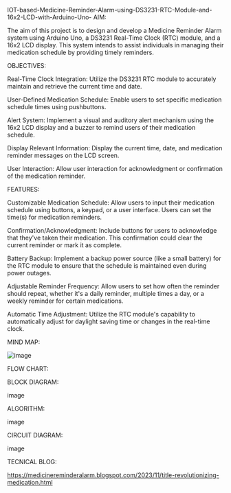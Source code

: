 IOT-based-Medicine-Reminder-Alarm-using-DS3231-RTC-Module-and-16x2-LCD-with-Arduino-Uno-
AIM:

The aim of this project is to design and develop a Medicine Reminder Alarm system using Arduino Uno, a DS3231 Real-Time Clock (RTC) module, and a 16x2 LCD display. This system intends to assist individuals in managing their medication schedule by providing timely reminders.

OBJECTIVES:

Real-Time Clock Integration: Utilize the DS3231 RTC module to accurately maintain and retrieve the current time and date.

User-Defined Medication Schedule: Enable users to set specific medication schedule times using pushbuttons.

Alert System: Implement a visual and auditory alert mechanism using the 16x2 LCD display and a buzzer to remind users of their medication schedule.

Display Relevant Information: Display the current time, date, and medication reminder messages on the LCD screen.

User Interaction: Allow user interaction for acknowledgment or confirmation of the medication reminder.

FEATURES:

Customizable Medication Schedule: Allow users to input their medication schedule using buttons, a keypad, or a user interface. Users can set the time(s) for medication reminders.

Confirmation/Acknowledgment: Include buttons for users to acknowledge that they've taken their medication. This confirmation could clear the current reminder or mark it as complete.

Battery Backup: Implement a backup power source (like a small battery) for the RTC module to ensure that the schedule is maintained even during power outages.

Adjustable Reminder Frequency: Allow users to set how often the reminder should repeat, whether it's a daily reminder, multiple times a day, or a weekly reminder for certain medications.

Automatic Time Adjustment: Utilize the RTC module's capability to automatically adjust for daylight saving time or changes in the real-time clock.

MIND MAP:

![image](https://github.com/sourav22as/IOT-based-Medicine-remainder/assets/121729561/9de5813c-02ee-4a36-9671-a8c2618740ea)


FLOW CHART:



BLOCK DIAGRAM:

image

ALGORITHM:

image

CIRCUIT DIAGRAM:

image

TECNICAL BLOG:

https://medicinereminderalarm.blogspot.com/2023/11/title-revolutionizing-medication.html
